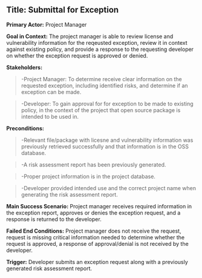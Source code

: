## Title: Submittal for Exception
**Primary Actor:** Project Manager

**Goal in Context:**  The project manager is able to review license and vulnerability information for the reqeusted exception, review it in context against existing policy, and provide a response to the requesting developer on whether the exception request is approved or denied.

__Stakeholders:__
  >-Project Manager:  To determine receive clear information on the requested exception, including identified risks, and determine if an exception can be made. 
  
  >-Developer: To gain approval for for exception to be made to existing policy, in the context of the project that open source package is intended to be used in.  

__Preconditions:__
  >-Relevant file/package with licesne and vulnerability information was previously retrieved successfully and that information is in the OSS database. 
  
  >-A risk assessment report has been previously generated.
  
  >-Proper project information is in the project database.  
  
  >-Developer provided intended use and the correct project name when generating the risk assessment report.  

**Main Success Scenario:**  Project manager receives required information in the exception report, approves or denies the exception request, and a response is returned to the developer.

**Failed End Conditions:**  Project manager does not receive the request, request is missing critical information needed to determine whether the request is approved, a response of approval/denial is not received by the developer.

**Trigger:**  Developer submits an exception request along with a previously generated risk assessment report.
